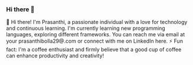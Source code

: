 ### Hi there 👋

👋 Hi there! I'm Prasanthi, a passionate individual with a love for technology and continuous learning.  I'm currently learning new programming languages, exploring different frameworks.
 You can reach me via email at your prasanthibolla29@.com or connect with me on LinkedIn here.
 ⚡ Fun fact: I'm a coffee enthusiast and firmly believe that a good cup of coffee can enhance productivity and creativity!






